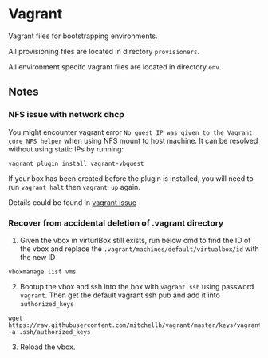 # Vagrant
Vagrant files for bootstrapping environments.

All provisioning files are located in directory `provisioners`.

All environment specifc vagrant files are located in directory `env`.

## Notes

### NFS issue with network dhcp
You might encounter vagrant error `No guest IP was given to the Vagrant core NFS helper` when using NFS mount to host machine. It can be resolved without using static IPs by running:
```shell
vagrant plugin install vagrant-vbguest
```
If your box has been created before the plugin is installed, you will need to run `vagrant halt` then `vagrant up` again.

Details could be found in [vagrant issue](https://github.com/hashicorp/vagrant/issues/7070)

### Recover from accidental deletion of .vagrant directory
1. Given the vbox in virturlBox still exists, run below cmd to find the ID of the vbox and replace the `.vagrant/machines/default/virtualbox/id` with the new ID
```
vboxmanage list vms 
```
2. Bootup the vbox and ssh into the box with `vagrant ssh` using password `vagrant`. Then get the default vagrant ssh pub and add it into `authorized_keys`
```
wget https://raw.githubusercontent.com/mitchellh/vagrant/master/keys/vagrant.pub -a .ssh/authorized_keys
```
3. Reload the vbox.
